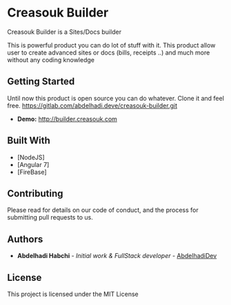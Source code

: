 # Creasouk Builder

Creasouk Builder is a Sites/Docs builder 

This is powerful product you can do lot of stuff with it.
This product allow user to create advanced sites or docs (bills, receipts ..) and much more without any coding knowledge

## Getting Started

Until now this product is open source you can do whatever.
Clone it and feel free.
https://gitlab.com/abdelhadi.deve/creasouk-builder.git

* **Demo:** http://builder.creasouk.com


## Built With

* [NodeJS]
* [Angular 7]
* [FireBase]

## Contributing

Please read for details on our code of conduct, and the process for submitting pull requests to us.

## Authors

* **Abdelhadi Habchi** - *Initial work & FullStack developer* - [AbdelhadiDev](https://abdelhadidev.com)

## License

This project is licensed under the MIT License
